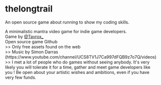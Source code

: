 # thelongtrail
An open source game about running to show my coding skills.
<p>
A minimalistic mantra video game for indie game developers.<br />
		Game by <a href="https://twitter.com/Tavrox_">@Tavrox_</a><br />
		Open source game Github<br />
		>> Only free assets found on the web<br />
		>> Music by Simon Darras (https://www.youtube.com/channel/UCS8TV1J7Ca997dFQB9z7o7Q/videos)<br />
		>> I met a lot of people who do games without seeing anybody. It's very likely you will tolerate it for a time, gather and meet game developers like you ! Be open about your artistic wishes and ambitions, even if you have very few funds.<br />
		</p>
